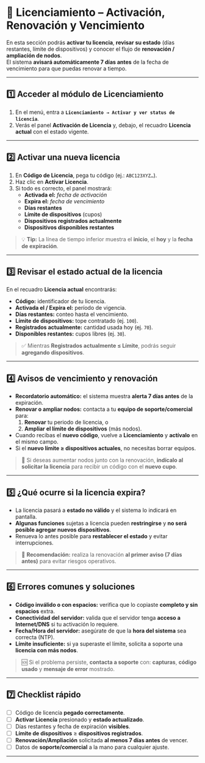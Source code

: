 # 🔑 **Licenciamiento – Activación, Renovación y Vencimiento**

En esta sección podrás **activar tu licencia**, **revisar su estado** (días restantes, límite de dispositivos) y conocer el flujo de **renovación / ampliación de nodos**.  
El sistema **avisará automáticamente 7 días antes** de la fecha de vencimiento para que puedas renovar a tiempo.

---

## 1️⃣ **Acceder al módulo de Licenciamiento**
1. En el menú, entra a **`Licenciamiento → Activar y ver status de licencia`**.  
2. Verás el panel **Activación de Licencia** y, debajo, el recuadro **Licencia actual** con el estado vigente.

---

## 2️⃣ **Activar una nueva licencia**
1. En **Código de Licencia**, pega tu código (ej.: `ABC123XYZ…`).  
2. Haz clic en **Activar Licencia**.  
3. Si todo es correcto, el panel mostrará:
   - **Activada el:** *fecha de activación*  
   - **Expira el:** *fecha de vencimiento*  
   - **Días restantes**  
   - **Límite de dispositivos** (cupos)  
   - **Dispositivos registrados actualmente**  
   - **Dispositivos disponibles restantes**

> 💡 **Tip:** La línea de tiempo inferior muestra el **inicio**, el **hoy** y la **fecha de expiración**.

---

## 3️⃣ **Revisar el estado actual de la licencia**
En el recuadro **Licencia actual** encontrarás:

- **Código:** identificador de tu licencia.  
- **Activada el / Expira el:** período de vigencia.  
- **Días restantes:** conteo hasta el vencimiento.  
- **Límite de dispositivos:** tope contratado (ej. `100`).  
- **Registrados actualmente:** cantidad usada hoy (ej. `70`).  
- **Disponibles restantes:** cupos libres (ej. `30`).

> ✅ Mientras **Registrados actualmente ≤ Límite**, podrás seguir **agregando dispositivos**.

---

## 4️⃣ **Avisos de vencimiento y renovación**
- **Recordatorio automático:** el sistema muestra **alerta 7 días antes** de la expiración.  
- **Renovar o ampliar nodos:** contacta a tu **equipo de soporte/comercial** para:
  1. **Renovar** tu periodo de licencia, o  
  2. **Ampliar el límite de dispositivos** (más nodos).
- Cuando recibas el **nuevo código**, vuelve a **Licenciamiento** y **actívalo** en el mismo campo.  
- Si el **nuevo límite ≥ dispositivos actuales**, no necesitas borrar equipos.

> 📣 Si deseas aumentar nodos junto con la renovación, **indícalo al solicitar la licencia** para recibir un código con el **nuevo cupo**.

---

## 5️⃣ **¿Qué ocurre si la licencia expira?**
- La licencia pasará a **estado no válido** y el sistema lo indicará en pantalla.  
- **Algunas funciones** sujetas a licencia pueden **restringirse** y **no será posible agregar nuevos dispositivos**.  
- Renueva lo antes posible para **restablecer el estado** y evitar interrupciones.

> 🔔 **Recomendación:** realiza la renovación **al primer aviso (7 días antes)** para evitar riesgos operativos.

---

## 6️⃣ **Errores comunes y soluciones**
- **Código inválido o con espacios:** verifica que lo copiaste **completo y sin espacios** extra.  
- **Conectividad del servidor:** valida que el servidor tenga **acceso a Internet/DNS** si tu activación lo requiere.  
- **Fecha/Hora del servidor:** asegúrate de que la **hora del sistema** sea correcta (NTP).  
- **Límite insuficiente:** si ya superaste el límite, solicita a soporte una **licencia con más nodos**.

> 🆘 Si el problema persiste, **contacta a soporte** con: **capturas**, **código usado** y **mensaje de error** mostrado.

---

## 7️⃣ **Checklist rápido**
- [ ] Código de licencia **pegado correctamente**.  
- [ ] **Activar Licencia** presionado y **estado actualizado**.  
- [ ] Días restantes y fecha de expiración **visibles**.  
- [ ] **Límite de dispositivos** ≥ **dispositivos registrados**.  
- [ ] **Renovación/Ampliación** solicitada **al menos 7 días antes** de vencer.  
- [ ] Datos de **soporte/comercial** a la mano para cualquier ajuste.

---
